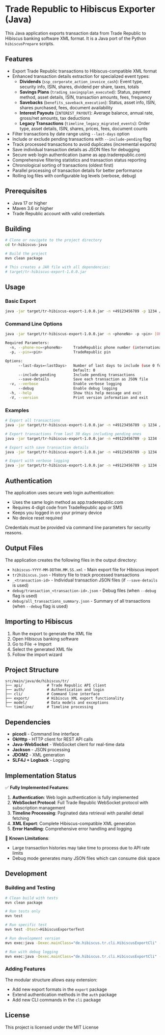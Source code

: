 # Trade Republic to Hibiscus Exporter (Java)

This Java application exports transaction data from Trade Republic to Hibiscus banking software XML format. It is a Java port of the Python `hibiscusPrepare` scripts.

## Features

- Export Trade Republic transactions to Hibiscus-compatible XML format
- Enhanced transaction details extraction for specialized event types:
  - **Dividends** (`ssp_corporate_action_invoice_cash`): Event type, security info, ISIN, shares, dividend per share, taxes, totals
  - **Savings Plans** (`trading_savingsplan_executed`): Status, payment method, asset details, ISIN, transaction amounts, fees, frequency
  - **Savebacks** (`benefits_saveback_execution`): Status, asset info, ISIN, shares purchased, fees, document availability
  - **Interest Payouts** (`INTEREST_PAYOUT`): Average balance, annual rate, gross/net amounts, tax deductions
  - **Legacy Transactions** (`timeline_legacy_migrated_events`): Order type, asset details, ISIN, shares, prices, fees, document counts
- Filter transactions by date range using `--last-days` option
- Include or exclude pending transactions with `--include-pending` flag
- Track processed transactions to avoid duplicates (incremental exports)
- Save individual transaction details as JSON files for debugging
- Secure web login authentication (same as app.traderepublic.com)
- Comprehensive filtering statistics and transaction status reporting
- Chronological sorting of transactions (oldest first)
- Parallel processing of transaction details for better performance
- Rolling log files with configurable log levels (verbose, debug)

## Prerequisites

- Java 17 or higher
- Maven 3.6 or higher
- Trade Republic account with valid credentials

## Building

```bash
# Clone or navigate to the project directory
cd tr-hibiscus-java

# Build the project
mvn clean package

# This creates a JAR file with all dependencies:
# target/tr-hibiscus-export-1.0.0.jar
```

## Usage

### Basic Export

```bash
java -jar target/tr-hibiscus-export-1.0.0.jar -n +49123456789 -p 1234 /path/to/output
```

### Command Line Options

```bash
java -jar target/tr-hibiscus-export-1.0.0.jar -n <phoneNo> -p <pin> [OPTIONS] OUTPUT_DIRECTORY

Required Parameters:
  -n, --phone-no=<phoneNo>     TradeRepublic phone number (international format)
  -p, --pin=<pin>              TradeRepublic pin

Options:
      --last-days=<lastDays>   Number of last days to include (use 0 for all days)
                               Default: 0
      --include-pending        Include pending transactions
      --save-details           Save each transaction as JSON file
  -v, --verbose                Enable verbose logging
      --debug                  Enable debug logging
  -h, --help                   Show this help message and exit
  -V, --version                Print version information and exit
```

### Examples

```bash
# Export all transactions
java -jar target/tr-hibiscus-export-1.0.0.jar -n +49123456789 -p 1234 /home/user/hibiscus-export

# Export transactions from last 30 days including pending ones
java -jar target/tr-hibiscus-export-1.0.0.jar -n +49123456789 -p 1234 --last-days 30 --include-pending /home/user/hibiscus-export

# Export with save transaction details
java -jar target/tr-hibiscus-export-1.0.0.jar -n +49123456789 -p 1234 --save-details /home/user/hibiscus-export

# Export with verbose logging
java -jar target/tr-hibiscus-export-1.0.0.jar -n +49123456789 -p 1234 --verbose /home/user/hibiscus-export
```

## Authentication

The application uses secure web login authentication:

- Uses the same login method as app.traderepublic.com
- Requires 4-digit code from TradeRepublic app or SMS
- Keeps you logged in on your primary device
- No device reset required

Credentials must be provided via command line parameters for security reasons.

## Output Files

The application creates the following files in the output directory:

- `hibiscus-YYYY-MM-DDTHH.MM.SS.xml` - Main export file for Hibiscus import
- `tr2hibiscus.json` - History file to track processed transactions
- `_<transaction-id>` - Individual transaction JSON files (if `--save-details` is used)
- `debug/transaction_<transaction-id>.json` - Debug files (when `--debug` flag is used)
- `debug/all_transactions_summary.json` - Summary of all transactions (when `--debug` flag is used)


## Importing to Hibiscus

1. Run the export to generate the XML file
2. Open Hibiscus banking software
3. Go to File → Import
4. Select the generated XML file
5. Follow the import wizard

## Project Structure

```
src/main/java/de/hibiscus/tr/
├── api/           # Trade Republic API client
├── auth/          # Authentication and login
├── cli/           # Command line interface
├── export/        # Hibiscus XML export functionality
├── model/         # Data models and exceptions
└── timeline/      # Timeline processing
```

## Dependencies

- **picocli** - Command line interface
- **OkHttp** - HTTP client for REST API calls
- **Java-WebSocket** - WebSocket client for real-time data
- **Jackson** - JSON processing
- **JDOM2** - XML generation
- **SLF4J + Logback** - Logging

## Implementation Status

✅ **Fully Implemented Features**:

1. **Authentication**: Web login authentication is fully implemented
2. **WebSocket Protocol**: Full Trade Republic WebSocket protocol with subscription management
3. **Timeline Processing**: Paginated data retrieval with parallel detail fetching
4. **XML Export**: Complete Hibiscus-compatible XML generation
5. **Error Handling**: Comprehensive error handling and logging

🔧 **Known Limitations**:

- Large transaction histories may take time to process due to API rate limits
- Debug mode generates many JSON files which can consume disk space

## Development

### Building and Testing

```bash
# Clean build with tests
mvn clean package

# Run tests only
mvn test

# Run specific test
mvn test -Dtest=HibiscusExporterTest

# Run development version
mvn exec:java -Dexec.mainClass="de.hibiscus.tr.cli.HibiscusExportCli" -Dexec.args="-n +49123456789 -p 1234 /path/to/output"

# Run with debug logging
mvn exec:java -Dexec.mainClass="de.hibiscus.tr.cli.HibiscusExportCli" -Dexec.args="-n +49123456789 -p 1234 --debug /path/to/output"
```

### Adding Features

The modular structure allows easy extension:

- Add new export formats in the `export` package
- Extend authentication methods in the `auth` package
- Add new CLI commands in the `cli` package

## License

This project is licensed under the MIT License

